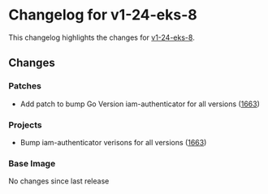 # Changelog for v1-24-eks-8

This changelog highlights the changes for [v1-24-eks-8](https://github.com/aws/eks-distro/tree/v1-24-eks-8).

## Changes

### Patches
* Add patch to bump Go Version iam-authenticator for all versions ([1663](https://github.com/aws/eks-distro/pull/1663))

### Projects
* Bump iam-authenticator verisons for all versions ([1663](https://github.com/aws/eks-distro/pull/1663))

### Base Image
No changes since last release


